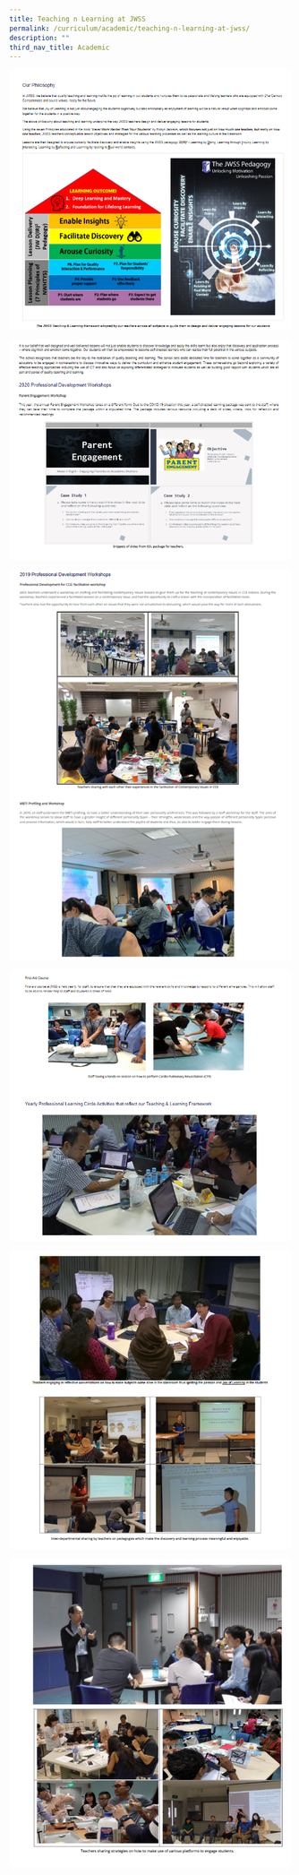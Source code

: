 ```yaml
---
title: Teaching n Learning at JWSS
permalink: /curriculum/academic/teaching-n-learning-at-jwss/
description: ""
third_nav_title: Academic
---
```

![](/images/teaching01.png)

![](/images/teaching02.png)

![](/images/teaching03.png)

![](/images/teaching04.png)

![](/images/teaching05.png)

![](/images/teaching06.png)
